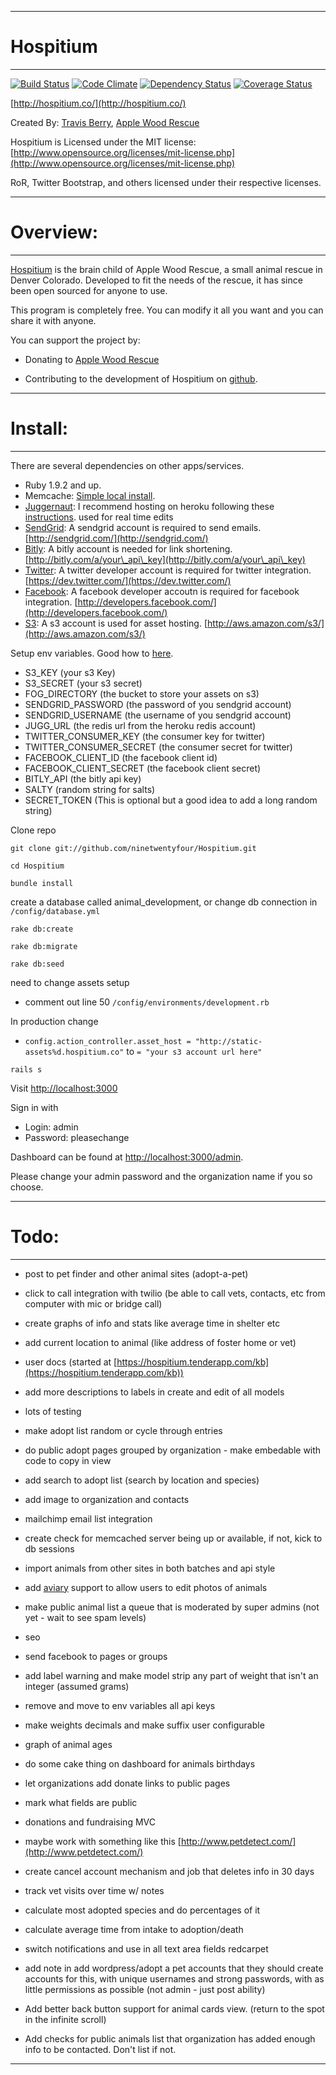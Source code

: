 * * *
Hospitium
========

* * *

[![Build Status](https://secure.travis-ci.org/ninetwentyfour/Hospitium.png)](http://travis-ci.org/ninetwentyfour/Hospitium) [![Code Climate](https://codeclimate.com/github/ninetwentyfour/Hospitium.png)](https://codeclimate.com/github/ninetwentyfour/Hospitium) [![Dependency Status](https://gemnasium.com/ninetwentyfour/Hospitium.png)](https://gemnasium.com/ninetwentyfour/Hospitium) [![Coverage Status](https://coveralls.io/repos/ninetwentyfour/Hospitium/badge.png?branch=master)](https://coveralls.io/r/ninetwentyfour/Hospitium)


[http://hospitium.co/](http://hospitium.co/)

Created By: [Travis Berry](http://www.travisberry.com), [Apple Wood Rescue](http://www.applewoodrescue.org)

Hospitium is Licensed under the MIT license: [http://www.opensource.org/licenses/mit-license.php](http://www.opensource.org/licenses/mit-license.php)

RoR, Twitter Bootstrap, and others licensed under their respective licenses. 

* * *

Overview:
========================

* * *

[Hospitium](http://hospitium.co/) is the brain child of Apple Wood Rescue, a small animal rescue in Denver Colorado. Developed to fit the needs of the rescue, it has since been open sourced for anyone to use.

This program is completely free. You can modify it all you want and you can share it with anyone.

You can support the project by:

- Donating to [Apple Wood Rescue](http://www.applewoodrescue.org/donate/)

- Contributing to the development of Hospitium on [github](https://github.com/ninetwentyfour/Hospitium).


* * *

Install:
========================

* * *

There are several dependencies on other apps/services. 

- Ruby 1.9.2 and up.
- Memcache: [Simple local install](https://devcenter.heroku.com/articles/memcache#local_memcache_setup).
- [Juggernaut](https://github.com/maccman/juggernaut): I recommend hosting on heroku following these [instructions](https://gist.github.com/1003748). used for real time edits
- [SendGrid](http://sendgrid.com/): A sendgrid account is required to send emails. [http://sendgrid.com/](http://sendgrid.com/)
- [Bitly](https://bitly.com/): A bitly account is needed for link shortening. [http://bitly.com/a/your\_api\_key](http://bitly.com/a/your\_api\_key)
- [Twitter](https://twitter.com/): A twitter developer account is required for twitter integration. [https://dev.twitter.com/](https://dev.twitter.com/)
- [Facebook](http://www.facebook.com/): A facebook developer accoutn is required for facebook integration. [http://developers.facebook.com/](http://developers.facebook.com/)
- [S3](http://aws.amazon.com/s3/): A s3 account is used for asset hosting. [http://aws.amazon.com/s3/](http://aws.amazon.com/s3/)

Setup env variables. Good how to [here](http://devcenter.heroku.com/articles/config-vars#local_setup).

- S3\_KEY (your s3 Key)
- S3\_SECRET (your s3 secret)
- FOG\_DIRECTORY (the bucket to store your assets on s3)
- SENDGRID\_PASSWORD (the password of you sendgrid account)
- SENDGRID\_USERNAME (the username of you sendgrid account)
- JUGG_URL (the redis url from the heroku redis account)
- TWITTER\_CONSUMER_KEY (the consumer key for twitter)
- TWITTER\_CONSUMER_SECRET (the consumer secret for twitter)
- FACEBOOK\_CLIENT\_ID (the facebook client id)
- FACEBOOK\_CLIENT\_SECRET (the facebook client secret)
- BITLY\_API (the bitly api key)
- SALTY (random string for salts)
- SECRET_TOKEN (This is optional but a good idea to add a long random string)

Clone repo

`git clone git://github.com/ninetwentyfour/Hospitium.git`

`cd Hospitium`

`bundle install`

create a database called animal_development, or change db connection in `/config/database.yml`

`rake db:create`

`rake db:migrate`

`rake db:seed`

need to change assets setup

- comment out line 50 `/config/environments/development.rb`

In production change

- `config.action_controller.asset_host = "http://static-assets%d.hospitium.co"` to `= "your s3 account url here"`

`rails s`

Visit [http://localhost:3000](http://localhost:3000)

Sign in with 

- Login: admin 
- Password: pleasechange

Dashboard can be found at [http://localhost:3000/admin](http://localhost:3000/admin).

Please change your admin password and the organization name if you so choose.


* * *

Todo:
======================== 

* * *


- post to pet finder and other animal sites (adopt-a-pet)

- click to call integration with twilio (be able to call vets, contacts, etc from computer with mic or bridge call)

- create graphs of info and stats like average time in shelter etc

- add current location to animal (like address of foster home or vet)

- user docs (started at [https://hospitium.tenderapp.com/kb](https://hospitium.tenderapp.com/kb))

- add more descriptions to labels in create and edit of all models

- lots of testing

- make adopt list random or cycle through entries

- do public adopt pages grouped by organization - make embedable with code to copy in view

- add search to adopt list (search by location and species)

- add image to organization and contacts

- mailchimp email list integration

- create check for memcached server being up or available, if not, kick to db sessions

- import animals from other sites in both batches and api style

- add [aviary](http://www.aviary.com/) support to allow users to edit photos of animals

- make public animal list a queue that is moderated by super admins (not yet - wait to see spam levels)

- seo

- send facebook to pages or groups

- add label warning and make model strip any part of weight that isn't an integer (assumed grams)

- remove and move to env variables all api keys

- make weights decimals and make suffix user configurable 

- graph of animal ages

- do some cake thing on dashboard for animals birthdays

- let organizations add donate links to public pages

- mark what fields are public

- donations and fundraising MVC 

- maybe work with something like this [http://www.petdetect.com/](http://www.petdetect.com/)

- create cancel account mechanism and job that deletes info in 30 days

- track vet visits over time w/ notes

- calculate most adopted species and do percentages of it

- calculate average time from intake to adoption/death

- switch notifications and use in all text area fields redcarpet

- add note in add wordpress/adopt a pet accounts that they should create accounts for this, with unique usernames and strong passwords, with as little permissions as possible (not admin - just post ability)

- Add better back button support for animal cards view. (return to the spot in the infinite scroll)

- Add checks for public animals list that organization has added enough info to be contacted. Don't list if not.

* * *

